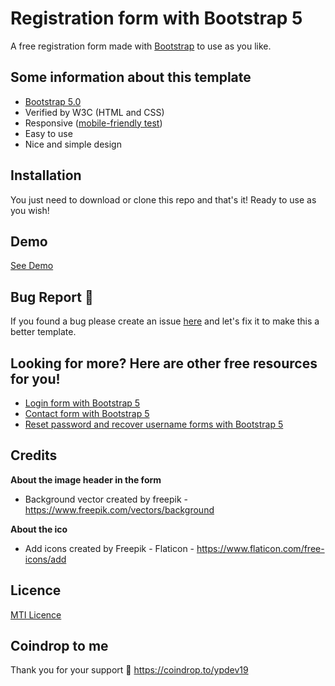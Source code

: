# Registration form with Bootstrap 5
A free registration form made with [Bootstrap](https://getbootstrap.com/) to use as you like.

Some information about this template
--------------------------------
- [Bootstrap 5.0](https://getbootstrap.com/docs/5.0/getting-started/introduction/)
- Verified by W3C (HTML and CSS)
- Responsive ([mobile-friendly test](https://search.google.com/test/mobile-friendly/result?id=62_CzpgVOR-uDkC4R6b0TA&url=https%3A%2F%2Fypetrilli.github.io%2Fregistration-form-with-bootstrap-5%2F))
- Easy to use
- Nice and simple design

Installation
--------------------------------
You just need to download or clone this repo and that's it! Ready to use as you wish!

Demo
--------------------------------
[See Demo](https://ypetrilli.github.io/registration-form-with-bootstrap-5/)

Bug Report :bug:
--------------------------------
If you found a bug please create an issue [here](https://github.com/ypetrilli/registration-form-with-bootstrap-5/issues) and let's fix it to make this a better template.

Looking for more? Here are other free resources for you!
--------------------------------
- [Login form with Bootstrap 5](https://ypetrilli.github.io/login-template-with-bootstrap-5/)
- [Contact form with Bootstrap 5](https://ypetrilli.github.io/contact-template-with-bootstrap-5/)
- [Reset password and recover username forms with Bootstrap 5](https://ypetrilli.github.io/reset-password-template-with-bootstrap-5/)

Credits
--------------------------------
**About the image header in the form**
 - Background vector created by freepik - https://www.freepik.com/vectors/background

**About the ico**
 - Add icons created by Freepik - Flaticon - https://www.flaticon.com/free-icons/add

Licence
--------------------------------
[MTI Licence](http://opensource.org/licenses/MIT)

Coindrop to me
--------------------------------
Thank you for your support :slightly_smiling_face:
https://coindrop.to/ypdev19
